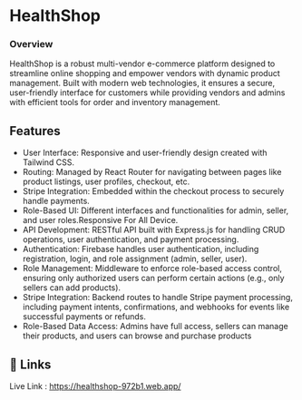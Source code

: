 
# HealthShop

### Overview
HealthShop is a robust multi-vendor e-commerce platform designed to streamline online shopping and empower vendors with dynamic product management. Built with modern web technologies, it ensures a secure, user-friendly interface for customers while providing vendors and admins with efficient tools for order and inventory management.





## Features

- User Interface: Responsive and user-friendly design created with Tailwind CSS.
- Routing: Managed by React Router for navigating between pages like product listings, user profiles, checkout, etc.
- Stripe Integration: Embedded within the checkout process to securely handle payments.
- Role-Based UI: Different interfaces and functionalities for admin, seller, and user roles.Responsive For All Device.
- API Development: RESTful API built with Express.js for handling CRUD operations, user authentication, and payment processing.
- Authentication: Firebase handles user authentication, including registration, login, and role assignment (admin, seller, user).
- Role Management: Middleware to enforce role-based access control, ensuring only authorized users can perform certain actions (e.g., only sellers can add products).
- Stripe Integration: Backend routes to handle Stripe payment processing, including payment intents, confirmations, and webhooks for events like successful payments or refunds.
- Role-Based Data Access: Admins have full access, sellers can manage their products, and users can browse and purchase products









## 🔗 Links
Live Link : https://healthshop-972b1.web.app/


